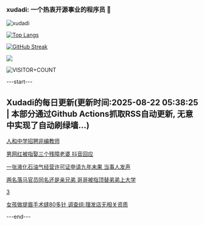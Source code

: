 ### xudadi: 一个热衷开源事业的程序员 👋

![xudadi](https://github-readme-stats-git-masterorgs-github-readme-stats-team.vercel.app/api?username=xudadi)

[![Top Langs](https://github-readme-stats.vercel.app/api/top-langs/?username=xudadi)](https://github.com/anuraghazra/github-readme-stats)

[![GitHub Streak](https://streak-stats.demolab.com?user=xudadi&locale=zh_Hans)](https://git.io/streak-stats)

![](https://raw.githubusercontent.com/xudadi/xudadi/main/assets/github-contribution-grid-snake.svg)

![VISITOR+COUNT](https://komarev.com/ghpvc/?username=xudadi&label=VISITOR+COUNT)


---start---

## Xudadi的每日更新(更新时间:2025-08-22 05:38:25 | 本部分通过Github Actions抓取RSS自动更新, 无意中实现了自动刷绿墙...)

[人和中学招聘非编教师](https://www.gongkaoleida.com/article/2579974)

[男网红被指娶三个残障老婆 抖音回应](https://m.163.com/news/article/K7GPJSGJ05561G0D.html)

[一张液化石油气经营许可证申请九年未果 当事人发声](https://m.163.com/news/article/K7H2JJ9F051492T3.html)

[两名落马官员同名还是亲兄弟 哥哥被指顶替弟弟上大学](https://m.163.com/news/article/K7GUU6O2051492T3.html)

[3](https://m.163.com/touch/news/sub/domestic)

[女孩做提眉手术缝80多针 调查组:理发店无相关资质](https://m.163.com/news/article/K7H1ASLM053469LG.html)

---end---

